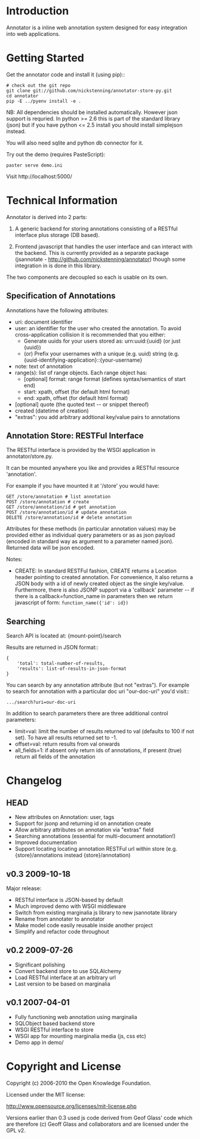 Introduction
============

Annotator is a inline web annotation system designed for easy integration into
web applications.


Getting Started
===============

Get the annotator code and install it (using pip)::

    # check out the git repo
    git clone git://github.com/nickstenning/annotator-store-py.git
    cd annotator
    pip -E ../pyenv install -e .

NB: All dependencies should be installed automatically. However json support is
requried. In python >= 2.6 this is part of the standard library (json) but if
you have python <= 2.5 install you should install simplejson instead.

You will also need sqlite and python db connector for it.

Try out the demo (requires PasteScript):

    paster serve demo.ini

Visit http://localhost:5000/


Technical Information
=====================

Annotator is derived into 2 parts:

1. A generic backend for storing annotations consisting of a RESTful interface
plus storage (DB based).

2. Frontend javascript that handles the user interface and can interact with
the backend. This is currently provided as a separate package (jsannotate -
http://github.com/nickstenning/annotator) though some integration in is done in
this library.

The two components are decoupled so each is usable on its own.

Specification of Annotations
----------------------------

Annotations have the following attributes:

  * uri: document identifier
  * user: an identifier for the user who created the annotation. To avoid
    cross-application collision it is recommended that you either:
    * Generate uuids for your users stored as: urn:uuid:{uuid} (or just {uuid})
    * (or) Prefix your usernames with a unique (e.g. uuid) string (e.g.
      {uuid-identifying-application}::{your-username}
  * note: text of annotation
  * range(s): list of range objects. Each range object has:
    * [optional] format: range format (defines syntax/semantics of start end)
    * start: xpath, offset (for default html format)
    * end: xpath, offset (for default html format)
  * [optional] quote (the quoted text -- or snippet thereof)
  * created (datetime of creation)
  * "extras": you add arbitrary addtional key/value pairs to annotations

Annotation Store: RESTFul Interface
-----------------------------------

The RESTful interface is provided by the WSGI application in annotator/store.py.

It can be mounted anywhere you like and provides a RESTful resource 'annotation'.

For example if you have mounted it at '/store' you would have:

    GET /store/annotation # list annotation
    POST /store/annotation # create
    GET /store/annotation/id # get annotation
    POST /store/annotation/id # update annotation
    DELETE /store/annotation/id # delete annotation

Attributes for these methods (in particular annotation values) may be provided
either as individual query parameters or as as json payload (encoded in
standard way as argument to a parameter named json). Returned data will be json
encoded.

Notes:
  * CREATE: In standard RESTFul fashion, CREATE returns a Location
    header pointing to created annotation. For convenience, it also returns a
    JSON body with a id of newly created object as the single key/value.
    Furthermore, there is also JSONP support via a 'callback' parameter -- if
    there is a callback=function_name in parameters then we return javascript
    of form: `function_name({'id': id})`

Searching
---------

Search API is located at: {mount-point}/search

Results are returned in JSON format::

    {
        'total': total-number-of-results,
        'results': list-of-results-in-json-format
    }

You can search by any annotation attribute (but not "extras"). For example to
search for annotation with a particular doc uri "our-doc-uri" you'd visit::

    .../search?uri=our-doc-uri

In addition to search parameters there are three additional control parameters:

  * limit=val: limit the number of results returned to val (defaults to 100 if
    not set). To have all results returned set to -1.
  * offset=val: return results from val onwards
  * all_fields=1: if absent only return ids of annotations, if present (true)
    return all fields of the annotation


Changelog
=========


HEAD
----

  * New attributes on Annotation: user, tags
  * Support for jsonp and returning id on annotation create
  * Allow arbitrary attributes on annotation via "extras" field
  * Searching annotations (essential for multi-document annotation!)
  * Improved documentation
  * Support locating locating annotation RESTFul url within store (e.g.
    {store}/annotations instead {store}/annotation)


v0.3 2009-10-18
---------------

Major release:

  * RESTful interface is JSON-based by default
  * Much improved demo with WSGI middleware
  * Switch from existing marginalia js library to new jsannotate library
  * Rename from annotater to annotator
  * Make model code easily reusable inside another project
  * Simplify and refactor code throughout

v0.2 2009-07-26
---------------

  * Significant polishing
  * Convert backend store to use SQLAlchemy
  * Load RESTful interface at an arbitrary url
  * Last version to be based on marginalia

v0.1 2007-04-01
---------------

  * Fully functioning web annotation using marginalia
  * SQLObject based backend store
  * WSGI RESTful interface to store
  * WSGI app for mounting marginalia media (js, css etc)
  * Demo app in demo/

Copyright and License
=====================

Copyright (c) 2006-2010 the Open Knowledge Foundation.

Licensed under the MIT license:

  <http://www.opensource.org/licenses/mit-license.php>

Versions earlier than 0.3 used js code derived from Geof Glass' code which are
therefore (c) Geoff Glass and collaborators and are licensed under the GPL v2.

